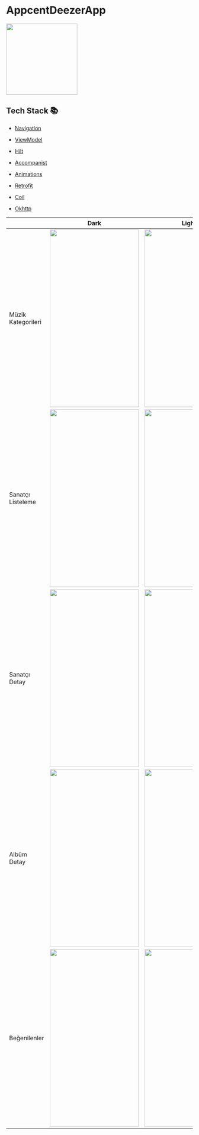 # AppcentDeezerApp

<img src="https://github.com/AhmetOcak/AppcentDeezerApp/assets/73544434/20645b0d-b4ec-4581-bbd8-d79f11aac36b" width="192" height="192"/>

## Tech Stack 📚

* [Navigation](https://developer.android.com/jetpack/compose/navigation)

* [ViewModel](https://developer.android.com/jetpack/compose/libraries#viewmodel)

* [Hilt](https://developer.android.com/training/dependency-injection/hilt-android)

* [Accompanist](https://google.github.io/accompanist/systemuicontroller/)

* [Animations](https://developer.android.com/jetpack/compose/animation)

* [Retrofit](https://square.github.io/retrofit)

* [Coil](https://coil-kt.github.io/coil)

* [Okhttp](https://square.github.io/okhttp/)

|                    | Dark | Light |
|--------------------|------|-------|
| Müzik Kategorileri | <img src="https://github.com/AhmetOcak/AppcentDeezerApp/assets/73544434/d36bf472-1347-4fe7-a21f-6c1cbc143f9e" width="240" height="480"/>     | <img src="https://github.com/AhmetOcak/AppcentDeezerApp/assets/73544434/f79c86ab-1fd5-4319-a95e-401d686c67db" width="240" height="480"/>      |
| Sanatçı Listeleme  | <img src="https://github.com/AhmetOcak/AppcentDeezerApp/assets/73544434/70c7ae66-55bf-4d70-a2d5-04045e6f1786" width="240" height="480"/>     |  <img src="https://github.com/AhmetOcak/AppcentDeezerApp/assets/73544434/37662a63-ca25-40cc-aad7-60c531ef6bc8" width="240" height="480"/>     |
| Sanatçı Detay      | <img src="https://github.com/AhmetOcak/AppcentDeezerApp/assets/73544434/c01fd22f-7657-4ee8-95f9-49e8a564416d" width="240" height="480"/>     |  <img src="https://github.com/AhmetOcak/AppcentDeezerApp/assets/73544434/b705433a-41f5-49a6-9ea0-bb6f77b29f11" width="240" height="480"/>     |
| Albüm Detay        | <img src="https://github.com/AhmetOcak/AppcentDeezerApp/assets/73544434/d48e80d1-bb8f-4819-912c-f2ad7fc90e4c" width="240" height="480"/>     |  <img src="https://github.com/AhmetOcak/AppcentDeezerApp/assets/73544434/18a869d9-ad1f-488e-8114-7a7c55a9625e" width="240" height="480"/>     |
| Beğenilenler       | <img src="https://github.com/AhmetOcak/AppcentDeezerApp/assets/73544434/11ff9528-543e-43d4-8926-418176aa810f" width="240" height="480"/>     |  <img src="https://github.com/AhmetOcak/AppcentDeezerApp/assets/73544434/d8658855-5ebf-422e-af33-bdaae65703ae" width="240" height="480"/>     |
